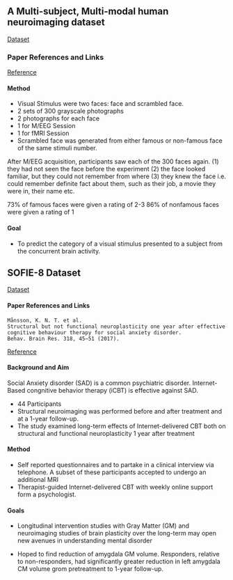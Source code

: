 ## A Multi-subject, Multi-modal human neuroimaging dataset
[Dataset](https://openneuro.org/datasets/ds000117/versions/1.0.3)

### Paper References and Links
[Reference](https://www.nature.com/articles/sdata20151.pdf)

#### Method
* Visual Stimulus were two faces: face and scrambled face.
* 2 sets of 300 grayscale photographs
* 2 photographs for each face
* 1 for M/EEG Session
* 1 for fMRI Session
* Scrambled face was generated from either famous or non-famous face
of the same stimuli number.

After M/EEG acquisition, participants saw each of the 300 faces again.
(1) they had not seen the face before the experiment
(2) the face looked familiar, but they could not remember from where
(3) they knew the face i.e. could remember definite fact about them, such as their job, a movie they were in, their name etc.

73% of  famous faces were given a rating of 2-3
86% of nonfamous faces were given a rating of 1

#### Goal
* To predict the category of a visual stimulus presented to a subject
from the concurrent brain activity.


## SOFIE-8 Dataset
[Dataset](https://openneuro.org/datasets/ds002728/versions/1.0.0)


#### Paper References and Links
```
Månsson, K. N. T. et al.
Structural but not functional neuroplasticity one year after effective
cognitive behaviour therapy for social anxiety disorder.
Behav. Brain Res. 318, 45–51 (2017).
```

[Reference](http://liu.diva-portal.org/smash/get/diva2:1047640/FULLTEXT01)

#### Background and Aim
Social Anxiety disorder (SAD) is a common psychiatric disorder.
Internet-Based congnitive behavior therapy (iCBT) is effective against SAD.

* 44 Participants
* Structural neuroimaging was performed before and after
treatment and at a 1-year follow-up.
* The study examined long-term effects of Internet-delivered CBT both
on structural and functional neuroplasticity 1 year after treatment

#### Method
* Self reported questionnaires and to partake in a clinical interview via
telephone. A subset of these participants accepted to undergo an
additional MRI
* Therapist-guided Internet-delivered CBT with weekly online support form a
psychologist.

#### Goals
* Longitudinal intervention studies with Gray Matter (GM) and neuroimaging
studies of brain plasticity over the long-term may open new avenues in understanding mental disorder

* Hoped to find reduction of amygdala GM volume. Responders, relative
to non-responders, had significantly greater reduction in left amygdala
CM volume grom pretreatment to 1-year follow-up.
